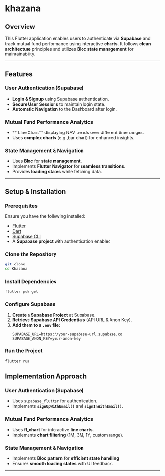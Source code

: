 # khazana

##  Overview
This Flutter application enables users to authenticate via **Supabase** and track mutual fund 
performance using interactive **charts**. It follows **clean architecture** principles and utilizes 
**Bloc state management** for maintainability.

---

##  Features
###  User Authentication (Supabase)
- **Login & Signup** using Supabase authentication.
- **Secure User Sessions** to maintain login state.
- **Automatic Navigation** to the Dashboard after login.

###  Mutual Fund Performance Analytics
- ** Line Chart** displaying NAV trends over different time ranges.
- Uses **complex charts** (e.g.,bar chart) for enhanced insights.

###  State Management & Navigation
- Uses **Bloc** for **state management**.
- Implements **Flutter Navigator** for **seamless transitions**.
- Provides **loading states** while fetching data.

---

##  Setup & Installation

###  Prerequisites
Ensure you have the following installed:
- [Flutter](https://flutter.dev/docs/get-started/install)
- [Dart](https://dart.dev/get-dart)
- [Supabase CLI](https://supabase.com/docs/guides/cli)
- A **Supabase project** with authentication enabled

###  Clone the Repository
```sh
git clone 
cd Khazana
```

###  Install Dependencies
```sh
flutter pub get
```

###  Configure Supabase
1. **Create a Supabase Project** at [Supabase](https://supabase.com).
2. **Retrieve Supabase API Credentials** (API URL & Anon Key).
3. **Add them to a `.env` file:**
   ```env
   SUPABASE_URL=https://your-supabase-url.supabase.co
   SUPABASE_ANON_KEY=your-anon-key
   ```

###  Run the Project
```sh
flutter run
```

##  Implementation Approach

###  User Authentication (Supabase)
- Uses `supabase_flutter` for authentication.
- Implements **`signUpWithEmail()`** and **`signInWithEmail()`**.

###  Mutual Fund Performance Analytics
- Uses **fl_chart** for interactive **line charts**.
- Implements **chart filtering** (1M, 3M, 1Y, custom range).

### State Management & Navigation
- Implements **Bloc pattern** for **efficient state handling**
- Ensures **smooth loading states** with UI feedback.

---
